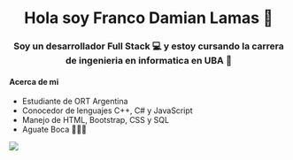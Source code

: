<h1 align="center"> Hola soy Franco Damian Lamas 👋</h1>
<h3 align="center"> Soy un desarrollador Full Stack 💻 y estoy cursando la carrera de ingenieria en informatica en UBA 📖 </h3>
 
#### Acerca de mi

- Estudiante de ORT Argentina
- Conocedor de lenguajes C++, C# y JavaScript
- Manejo de HTML, Bootstrap, CSS y SQL
- Aguate Boca 💙💛💙

<img align="center" src="[[https://c.tenor.com/cUpVSPi9J6AAAAAC/halfcat-simdemocracy.gif](https://gifsanimados.de/img-gifsanimados.de/d/despedida/adios-gatito.gif](https://c.tenor.com/cUpVSPi9J6AAAAAC/halfcat-simdemocracy.gif))"></img>
<!--
**Francodlamas/Francodlamas** is a ✨ _special_ ✨ repository because its `README.md` (this file) appears on your GitHub profile.

Here are some ideas to get you started:

- 🔭 I’m currently working on ...
- 🌱 I’m currently learning ...
- 👯 I’m looking to collaborate on ...
- 🤔 I’m looking for help with ...
- 💬 Ask me about ...
- 📫 How to reach me: ...
- 😄 Pronouns: ...
- ⚡ Fun fact: ...
-->
